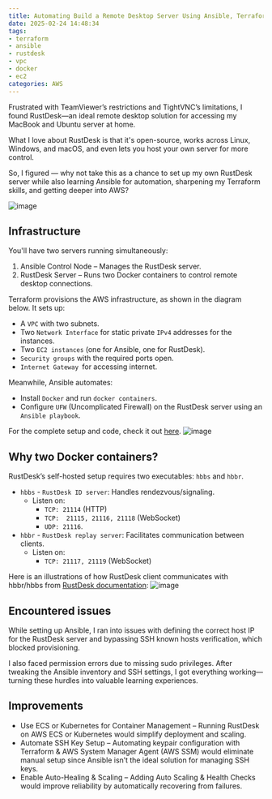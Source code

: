 ```yaml
---
title: Automating Build a Remote Desktop Server Using Ansible, Terraform, and RustDesk
date: 2025-02-24 14:48:34
tags:
- terraform
- ansible
- rustdesk
- vpc
- docker
- ec2
categories: AWS
---
```


Frustrated with TeamViewer’s restrictions and TightVNC’s limitations, I found RustDesk—an ideal remote desktop solution for accessing my MacBook and Ubuntu server at home.

What I love about RustDesk is that it's open-source, works across Linux, Windows, and macOS, and even lets you host your own server for more control.

So, I figured — why not take this as a chance to set up my own RustDesk server while also learning Ansible for automation, sharpening my Terraform skills, and getting deeper into AWS?

![image](https://s3.us-east-1.amazonaws.com/blog.khoah.net/media/remote-desktop/rm-cover.png)

## Infrastructure

You'll have two servers running simultaneously:

1. Ansible Control Node – Manages the RustDesk server.
2. RustDesk Server – Runs two Docker containers to control remote desktop connections.

Terraform provisions the AWS infrastructure, as shown in the diagram below. It sets up:

- A `VPC` with two subnets.
- Two `Network Interface` for static private `IPv4` addresses for the instances.
- Two `EC2 instances` (one for Ansible, one for RustDesk).
- `Security groups` with the required ports open.
- `Internet Gateway `for accessing internet.

Meanwhile, Ansible automates:
- Install `Docker` and run `docker containers`.
- Configure `UFW` (Uncomplicated Firewall) on the RustDesk server using an `Ansible playbook`.

For the complete setup and code, check it out [here](https://github.com/ehoang0106/rustdesk).
![image](https://s3.us-east-1.amazonaws.com/blog.khoah.net/media/remote-desktop/flow.png)



## Why two Docker containers?

RustDesk’s self-hosted setup requires two executables: `hbbs` and `hbbr`.

- `hbbs` - `RustDesk ID server`: Handles rendezvous/signaling.
  - Listen on: 
    - `TCP: 21114` (HTTP)
    -  `TCP:  21115, 21116, 21118` (WebSocket)
    - `UDP: 21116`.
- `hbbr` - `RustDesk replay server`: Facilitates communication between clients.
  - Listen on:
    - `TCP: 21117, 21119` (WebSocket)

Here is an illustrations of how RustDesk client communicates with hbbr/hbbs from [RustDesk documentation](https://github.com/rustdesk/rustdesk/wiki/How-does-RustDesk-work%3F):
![image](https://s3.us-east-1.amazonaws.com/blog.khoah.net/media/remote-desktop/hbbs-hbbr.png)

## Encountered issues
While setting up Ansible, I ran into issues with defining the correct host IP for the RustDesk server and bypassing SSH known hosts verification, which blocked provisioning. 

I also faced permission errors due to missing sudo privileges. After tweaking the Ansible inventory and SSH settings, I got everything working—turning these hurdles into valuable learning experiences.


## Improvements
- Use ECS or Kubernetes for Container Management – Running RustDesk on AWS ECS or Kubernetes would simplify deployment and scaling.
- Automate SSH Key Setup – Automating keypair configuration with Terraform & AWS System Manager Agent (AWS SSM) would eliminate manual setup since Ansible isn’t the ideal solution for managing SSH keys.
- Enable Auto-Healing & Scaling – Adding Auto Scaling & Health Checks would improve reliability by automatically recovering from failures.








